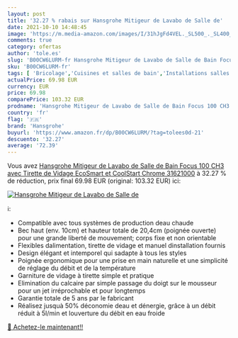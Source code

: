 ```yaml
---
layout: post
title: '32.27 % rabais sur Hansgrohe Mitigeur de Lavabo de Salle de'
date: 2021-10-10 14:48:45
image: 'https://m.media-amazon.com/images/I/31hJgFd4VEL._SL500_._SL400_.jpg'
comments: true
category: ofertas
author: 'tole.es'
slug: 'B00CW6LURM-fr Hansgrohe Mitigeur de Lavabo de Salle de Bain Focus 100...'
sku: 'B00CW6LURM-fr'
tags: [ 'Bricolage','Cuisines et salles de bain','Installations salles de bain','Robinets de lavabo pour salle de bain','hansgrohe', ]
actualPrice: 69.98 EUR
currency: EUR
price: 69.98
comparePrice: 103.32 EUR
prodname: 'Hansgrohe Mitigeur de Lavabo de Salle de Bain Focus 100 CH3 avec Tirette de Vidage EcoSmart et CoolStart Chrome 31621000'
country: 'fr'
flag: '🇫🇷'
brand: 'Hansgrohe'
buyurl: 'https://www.amazon.fr/dp/B00CW6LURM/?tag=tolees0d-21'
descuento: '32.27'
average: '72.39'
---
```


Vous avez [Hansgrohe Mitigeur de Lavabo de Salle de Bain Focus 100 CH3 avec Tirette de Vidage EcoSmart et CoolStart Chrome 31621000](https://www.amazon.fr/dp/B00CW6LURM/?tag=tolees0d-21)  à  32.27 % de réduction, prix final  69.98 EUR (original: 103.32 EUR) ici:

[![Hansgrohe Mitigeur de Lavabo de Salle de](https://m.media-amazon.com/images/I/31hJgFd4VEL._SL500_._SL400_.jpg)](https://www.amazon.fr/dp/B00CW6LURM/?tag=tolees0d-21)

ℹ️:

- Compatible avec tous systèmes de production deau chaude
- Bec haut (env. 10cm) et hauteur totale de 20,4cm (poignée ouverte) pour une grande liberté de mouvement; corps fixe et non orientable
- Flexibles dalimentation, tirette de vidage et manuel dinstallation fournis
- Design élégant et intemporel qui sadapte à tous les styles
- Poignée ergonomique pour une prise en main naturelle et une simplicité de réglage du débit et de la température
- Garniture de vidage à tirette simple et pratique
- Elimination du calcaire par simple passage du doigt sur le mousseur pour un jet irréprochable et pour longtemps
- Garantie totale de 5 ans par le fabricant
- Réalisez jusquà 50% déconomie deau et dénergie, grâce à un débit réduit à 5l/min et louverture du débit en eau froide

[🛒 Achetez-le maintenant!!](https://www.amazon.fr/dp/B00CW6LURM/?tag=tolees0d-21)
